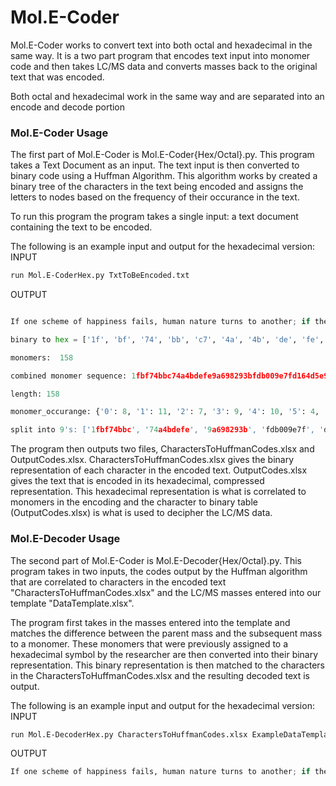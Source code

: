 # Mol.E-Coder
Mol.E-Coder works to convert text into both octal and hexadecimal in the same way. It is a two part program that encodes text input into monomer code and then takes LC/MS data and converts masses back to the original text that was encoded.

Both octal and hexadecimal work in the same way and are separated into an encode and decode portion

### Mol.E-Coder Usage
The first part of Mol.E-Coder is Mol.E-Coder{Hex/Octal}.py. This program takes a Text Document as an input. The text input is then converted to binary code using a Huffman
Algorithm. This algorithm works by created a binary tree of the characters in the text being encoded and assigns the letters to nodes based on the frequency of their occurance
in the text. 

To run this program the program takes a single input: a text document containing the text to be encoded.

The following is an example input and output for the hexadecimal version:
INPUT
```bash
run Mol.E-CoderHex.py TxtToBeEncoded.txt
```

OUTPUT
```python

If one scheme of happiness fails, human nature turns to another; if the first calculation is wrong, we make a second better: we find comfort somewhere.

binary to hex = ['1f', 'bf', '74', 'bb', 'c7', '4a', '4b', 'de', 'fe', '9a', '69', '82', '93', 'bf', 'db', '00', '9e', '7f', 'd1', '64', 'd5', 'e9', 'b0', 'a6', 'be', '14', 'e9', 'fe', '5f', '6a', 'bc', 'd2', '31', 'dc', '37', 'f3', '4b', 'ec', '0d', 'f3', 'c5', '85', '12', '89', 'b0', '2e', 'b8', '3f', '81', 'dd', '11', '9f', 'e0', 'bc', '9a', '72', 'ed', 'dd', '46', 'e8', '9e', '41', '66', '23', '1b', 'e0', 'be', 'c2', '89', 'f1', 'b9', '6e', 'cf', '3b', 'dc', '94', '34', '8d', '0c']

monomers:  158

combined monomer sequence: 1fbf74bbc74a4bdefe9a698293bfdb009e7fd164d5e9b0a6be14e9fe5f6abcd231dc37f34bec0df3c5851289b02eb83f81dd119fe0bc9a72eddd46e89e4166231be0bec289f1b96ecf3bdc94348d0c

length: 158

monomer_occurange: {'0': 8, '1': 11, '2': 7, '3': 9, '4': 10, '5': 4, '6': 8, '7': 5, '8': 8, '9': 13, 'a': 5, 'b': 17, 'c': 10, 'd': 14, 'e': 16, 'f': 13}

split into 9's: ['1fbf74bbc', '74a4bdefe', '9a698293b', 'fdb009e7f', 'd164d5e9b', '0a6be14e9', 'fe5f6abcd', '231dc37f3', '4bec0df3c', '5851289b0', '2eb83f81d', 'd119fe0bc', '9a72eddd4', '6e89e4166', '231be0bec', '289f1b96e', 'cf3bdc943', '48d0c']
```
The program then outputs two files, CharactersToHuffmanCodes.xlsx and OutputCodes.xlsx. CharactersToHuffmanCodes.xlsx gives the binary representation of each character in the encoded text. OutputCodes.xlsx gives the text that is encoded in its hexadecimal, compressed representation.
This hexadecimal representation is what is correlated to monomers in the encoding and the character to binary table (OutputCodes.xlsx) is what is used to decipher the LC/MS data.

### Mol.E-Decoder Usage
The second part of Mol.E-Coder is Mol.E-Decoder{Hex/Octal}.py. This program takes in two inputs, the codes output by the Huffman algorithm that are correlated to characters in 
the encoded text "CharactersToHuffmanCodes.xlsx" and the LC/MS masses entered into our template "DataTemplate.xlsx". 

The program first takes in the masses entered into the template and matches the difference between the parent mass and the subsequent mass to a monomer. 
These monomers that were previously assigned to a hexadecimal symbol by the researcher are then converted into their binary representation. This binary representation 
is then matched to the characters in the CharactersToHuffmanCodes.xlsx and the resulting decoded text is output.

The following is an example input and output for the hexadecimal version:
INPUT
```bash
run Mol.E-DecoderHex.py CharactersToHuffmanCodes.xlsx ExampleDataTemplate.xlsx 
```
OUTPUT
```python
If one scheme of happiness fails, human nature turns to another; if the first calculation is wrong, we make a second better: we find comfort somewhere.
```

